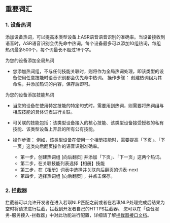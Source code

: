 ##  重要词汇
### 1. 设备热词
添加设备热词，可以提高本类型设备上ASR语音语音识别的准确率。当设备接收到语音时，ASR语音识别会优先命中热词。每个设备最多可以添加10组热词，每组热词最多500个，每个词最长不超过16个字。

为您的设备添加全局热词
- 您添加热词组，不与任何技能关联时，则将作为全局热词处理，即该类型的设备使用任意技能时语音识别都会优先命中热词。
操作步骤： 创建热词组为其命名，并添加热词的内容，保存后即可。

为您的设备添加技能热词
- 当您的设备在使用特定技能的特定句式时，需要用到热词，则需要将热词组与相应技能的具体词表进行关联。

- 可关联的技能包括：该类型设备接入的核心技能、该类型设备接受授权的私有技能、该类型设备上开启的所有公有技能。
- 操作步骤： 例如，该类型设备在使用一个相册技能时，需要提高「下页」、「下一页」这类向后翻页操作的语音识别准确率。
    -	第一步，创建热词组 [向后翻页] 并添加「下页」、「下一页」这两个热词。
    -	第二步，在关联技能列表选择【相册】技能
    -	第三步，在【相册】词表中选择并关联向后翻页的词表-next
    -  	第四步，选择热词组 [向后翻页] ，并点击保存。

### 2. 拦截器
拦截器可以允许开发者在进入若琪NLP匹配之前或者在若琪NLP处理完成后结果为空时将请求进行拦截，拦截到开发者自己的HTTPS拦截器。 您可以在「语音服务-服务接入-拦截器」中对此功能进行配置，详细请了解[拦截器接口文档](/3-ApiReference/rokid-interceptor.md)。
